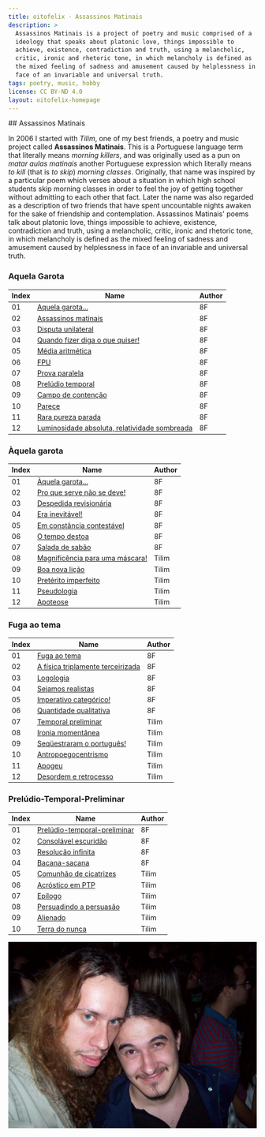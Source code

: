 ```yaml
---
title: oitofelix - Assassinos Matinais
description: >
  Assassinos Matinais is a project of poetry and music comprised of a
  ideology that speaks about platonic love, things impossible to
  achieve, existence, contradiction and truth, using a melancholic,
  critic, ironic and rhetoric tone, in which melancholy is defined as
  the mixed feeling of sadness and amusement caused by helplessness in
  face of an invariable and universal truth.
tags: poetry, music, hobby
license: CC BY-ND 4.0
layout: oitofelix-homepage
---
```

<div id="markdown" markdown="1">
## Assassinos Matinais

In 2006 I started with _Tilim_, one of my best friends, a poetry and
music project called __Assassinos Matinais__.  This is a Portuguese
language term that literally means _morning killers_, and was
originally used as a pun on _matar aulas matinais_ another Portuguese
expression which literally means _to kill_ (that is _to skip_)
_morning classes_.  Originally, that name was inspired by a particular
poem which verses about a situation in which high school students skip
morning classes in order to feel the joy of getting together without
admitting to each other that fact.  Later the name was also regarded
as a description of two friends that have spent uncountable nights
awaken for the sake of friendship and contemplation.  Assassinos
Matinais' poems talk about platonic love, things impossible to
achieve, existence, contradiction and truth, using a melancholic,
critic, ironic and rhetoric tone, in which melancholy is defined as
the mixed feeling of sadness and amusement caused by helplessness in
face of an invariable and universal truth.


### Aquela Garota

Index | Name | Author
------|------|--------
01 | [Aquela garota...](aquela-garota.html) | 8F
02 | [Assassinos matinais](assassinos-matinais.html) | 8F
03 | [Disputa unilateral](disputa-unilateral.html) | 8F
04 | [Quando fizer diga o que quiser!](quando-fizer-diga-o-que-quiser.html) | 8F
05 | [Média aritmética](media-aritimetica.html) | 8F
06 | [FPU](fpu.html) | 8F
07 | [Prova paralela](prova-paralela.html) | 8F
08 | [Prelúdio temporal](preludio-temporal.html) | 8F
09 | [Campo de contenção](campo-de-contencao.html) | 8F
10 | [Parece](parece.html) | 8F
11 | [Rara pureza parada](rara-pureza-parada.html) | 8F
12 | [Luminosidade absoluta, relatividade sombreada](luminosidade-absoluta-relatividade-sombreada.html) | 8F


### Àquela garota

Index | Name | Author
------|------|--------
01 | [Àquela garota...](aaquela-garota.html) | 8F
02 | [Pro que serve não se deve!](pro-que-serve-nao-se-deve.html) | 8F
03 | [Despedida revisionária](despedida-revisionaria.html) | 8F
04 | [Era inevitável!](era-inevitável.html) | 8F
05 | [Em constância contestável](em-constancia-contestavel.html) | 8F
06 | [O tempo destoa](o-tempo-destoa.html) | 8F
07 | [Salada de sabão](salada-de-sabao.html) | 8F
08 | [Magnificência para uma máscara!](magnificencia-para-uma-mascara.html) | Tilim
09 | [Boa nova lição](boa-nova-licao.html) | Tilim
10 | [Pretérito imperfeito](preterito-imperfeito.html) | Tilim
11 | [Pseudologia](pseudologia.html) | Tilim
12 | [Apoteose](apoteose.html) | Tilim


### Fuga ao tema

Index | Name | Author
------|------|--------
01 | [Fuga ao tema](fuga-ao-tema.html) | 8F
02 | [A física triplamente terceirizada](a-fisica-triplamente-terceirizada.html) | 8F
03 | [Logologia](logologia.html) | 8F
04 | [Sejamos realistas](sejamos-realistas.html) | 8F
05 | [Imperativo categórico!](imperativo-categorico.html) | 8F
06 | [Quantidade qualitativa](quantidade-qualitativa.html) | 8F
07 | [Temporal preliminar](temporal-preliminar.html) | Tilim
08 | [Ironia momentânea](ironia-momentanea.html) | Tilim
09 | [Seqüestraram o português!](sequestraram-o-portugues.html) | Tilim
10 | [Antropoegocentrismo](antropoegocentrismo.html) | Tilim
11 | [Apogeu](apogeu.html) | Tilim
12 | [Desordem e retrocesso](desordem-e-retrocesso.html) | Tilim


### Prelúdio-Temporal-Preliminar

Index | Name | Author
------|------|--------
01 | [Prelúdio-temporal-preliminar](preludio-temporal-preliminar.html) | 8F
02 | [Consolável escuridão](consolavel-escuridao.html) | 8F
03 | [Resolução infinita](resolucao-infinita.html) | 8F
04 | [Bacana-sacana](bacana-sacana.html) | 8F
05 | [Comunhão de cicatrizes](comunhao-de-cicatrizes.html) | Tilim
06 | [Acróstico em PTP](acrostico-em-ptp.html) | Tilim
07 | [Epílogo](epilogo.html) | Tilim
08 | [Persuadindo a persuasão](persuadindo-a-persuasao.html) | Tilim
09 | [Alienado](alienado.html) | Tilim
10 | [Terra do nunca](terra-do-nunca.html) | Tilim


![Assassinos Matinais](oitofelix-tilim.jpg)

</div>
